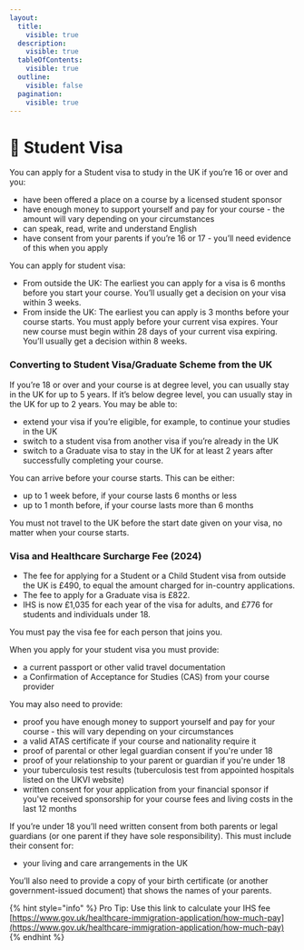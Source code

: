 ```yaml
---
layout:
  title:
    visible: true
  description:
    visible: true
  tableOfContents:
    visible: true
  outline:
    visible: false
  pagination:
    visible: true
---
```


# 📗 Student Visa

You can apply for a Student visa to study in the UK if you’re 16 or over and you:

* have been offered a place on a course by a licensed student sponsor
* have enough money to support yourself and pay for your course - the amount will vary depending on your circumstances
* can speak, read, write and understand English
* have consent from your parents if you’re 16 or 17 - you’ll need evidence of this when you apply

You can apply for student visa:

* From outside the UK: The earliest you can apply for a visa is 6 months before you start your course. You’ll usually get a decision on your visa within 3 weeks.
* From inside the UK: The earliest you can apply is 3 months before your course starts. You must apply before your current visa expires. Your new course must begin within 28 days of your current visa expiring. You’ll usually get a decision within 8 weeks.

### Converting to Student Visa/Graduate Scheme from the UK <a href="#converting-to-student-visa-graduate-scheme-from-the-uk" id="converting-to-student-visa-graduate-scheme-from-the-uk"></a>

If you’re 18 or over and your course is at degree level, you can usually stay in the UK for up to 5 years. If it’s below degree level, you can usually stay in the UK for up to 2 years. You may be able to:

* extend your visa if you’re eligible, for example, to continue your studies in the UK
* switch to a student visa from another visa if you’re already in the UK
* switch to a Graduate visa to stay in the UK for at least 2 years after successfully completing your course.

You can arrive before your course starts. This can be either:

* up to 1 week before, if your course lasts 6 months or less
* up to 1 month before, if your course lasts more than 6 months

You must not travel to the UK before the start date given on your visa, no matter when your course starts.

### Visa and Healthcare Surcharge Fee (2024) <a href="#visa-and-healthcare-surcharge-fee-2022" id="visa-and-healthcare-surcharge-fee-2022"></a>

* The fee for applying for a Student or a Child Student visa from outside the UK is £490, to equal the amount charged for in-country applications.
* The fee to apply for a Graduate visa is £822.
* IHS is now £1,035 for each year of the visa for adults, and £776 for students and individuals under 18.

You must pay the visa fee for each person that joins you.

When you apply for your student visa you must provide:

* a current passport or other valid travel documentation
* a Confirmation of Acceptance for Studies (CAS) from your course provider

You may also need to provide:

* proof you have enough money to support yourself and pay for your course - this will vary depending on your circumstances
* a valid ATAS certificate if your course and nationality require it
* proof of parental or other legal guardian consent if you're under 18
* proof of your relationship to your parent or guardian if you're under 18
* your tuberculosis test results (tuberculosis test from appointed hospitals listed on the UKVI website)
* written consent for your application from your financial sponsor if you've received sponsorship for your course fees and living costs in the last 12 months

If you’re under 18 you’ll need written consent from both parents or legal guardians (or one parent if they have sole responsibility). This must include their consent for:

* your living and care arrangements in the UK

You’ll also need to provide a copy of your birth certificate (or another government-issued document) that shows the names of your parents.

{% hint style="info" %}
Pro Tip: Use this link to calculate your IHS fee [https://www.gov.uk/healthcare-immigration-application/how-much-pay](https://www.gov.uk/healthcare-immigration-application/how-much-pay)
{% endhint %}
